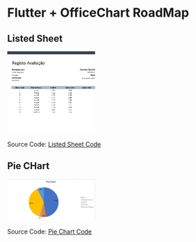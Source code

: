 # Flutter + OfficeChart RoadMap

## Listed Sheet

<p align="rigth">
  <img src="https://github.com/Marques960/Flutter-OfficeChart-RoadMap/blob/main/Assets/listed_sheet.png" width="40%"/>
</p>

Source Code: [Listed Sheet Code](https://github.com/Marques960/Flutter-OfficeChart-RoadMap/blob/main/excel/lib/listed_sheet.dart)

## Pie CHart

<p align="rigth">
  <img src="https://github.com/Marques960/Flutter-OfficeChart-RoadMap/blob/main/Assets/pie_chart.png" width="40%" />
</p>

Source Code: [Pie Chart Code](https://github.com/Marques960/Flutter-OfficeChart-RoadMap/blob/main/excel/lib/pie_chart.dart)
